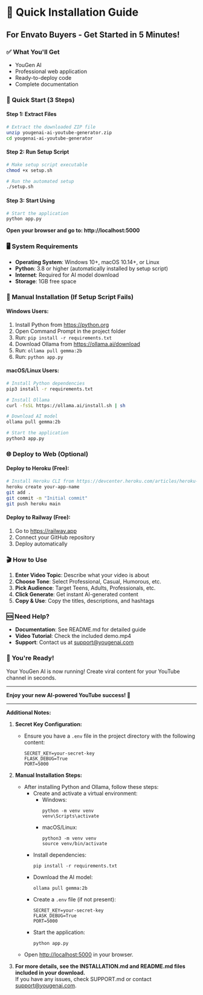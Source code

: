 # 🚀 Quick Installation Guide

## For Envato Buyers - Get Started in 5 Minutes!

### ✅ What You'll Get
- YouGen AI
- Professional web application
- Ready-to-deploy code
- Complete documentation

### 🎯 Quick Start (3 Steps)

#### Step 1: Extract Files
```bash
# Extract the downloaded ZIP file
unzip yougenai-ai-youtube-generator.zip
cd yougenai-ai-youtube-generator
```

#### Step 2: Run Setup Script
```bash
# Make setup script executable
chmod +x setup.sh

# Run the automated setup
./setup.sh
```

#### Step 3: Start Using
```bash
# Start the application
python app.py
```

**Open your browser and go to: http://localhost:5000**

### 🖥️ System Requirements
- **Operating System**: Windows 10+, macOS 10.14+, or Linux
- **Python**: 3.8 or higher (automatically installed by setup script)
- **Internet**: Required for AI model download
- **Storage**: 1GB free space

### 🔧 Manual Installation (If Setup Script Fails)

#### Windows Users:
1. Install Python from https://python.org
2. Open Command Prompt in the project folder
3. Run: `pip install -r requirements.txt`
4. Download Ollama from https://ollama.ai/download
5. Run: `ollama pull gemma:2b`
6. Run: `python app.py`

#### macOS/Linux Users:
```bash
# Install Python dependencies
pip3 install -r requirements.txt

# Install Ollama
curl -fsSL https://ollama.ai/install.sh | sh

# Download AI model
ollama pull gemma:2b

# Start the application
python3 app.py
```

### 🌐 Deploy to Web (Optional)

#### Deploy to Heroku (Free):
```bash
# Install Heroku CLI from https://devcenter.heroku.com/articles/heroku-cli
heroku create your-app-name
git add .
git commit -m "Initial commit"
git push heroku main
```

#### Deploy to Railway (Free):
1. Go to https://railway.app
2. Connect your GitHub repository
3. Deploy automatically

### 🎬 How to Use

1. **Enter Video Topic**: Describe what your video is about
2. **Choose Tone**: Select Professional, Casual, Humorous, etc.
3. **Pick Audience**: Target Teens, Adults, Professionals, etc.
4. **Click Generate**: Get instant AI-generated content
5. **Copy & Use**: Copy the titles, descriptions, and hashtags

### 🆘 Need Help?

- **Documentation**: See README.md for detailed guide
- **Video Tutorial**: Check the included demo.mp4
- **Support**: Contact us at support@yougenai.com

### 🎉 You're Ready!

Your YouGen AI is now running! Create viral content for your YouTube channel in seconds.

---

**Enjoy your new AI-powered YouTube success! 🚀** 

---

**Additional Notes:**

1. **Secret Key Configuration:**
   - Ensure you have a `.env` file in the project directory with the following content:
     ```
     SECRET_KEY=your-secret-key
     FLASK_DEBUG=True
     PORT=5000
     ```

2. **Manual Installation Steps:**
   - After installing Python and Ollama, follow these steps:
     - Create and activate a virtual environment:
       - Windows:
         ```
         python -m venv venv
         venv\Scripts\activate
         ```
       - macOS/Linux:
         ```
         python3 -m venv venv
         source venv/bin/activate
         ```
     - Install dependencies:
       ```
       pip install -r requirements.txt
       ```
     - Download the AI model:
       ```
       ollama pull gemma:2b
       ```
     - Create a `.env` file (if not present):
       ```
       SECRET_KEY=your-secret-key
       FLASK_DEBUG=True
       PORT=5000
       ```
     - Start the application:
       ```
       python app.py
       ```
   - Open [http://localhost:5000](http://localhost:5000) in your browser.

3. **For more details, see the INSTALLATION.md and README.md files included in your download.**  
   If you have any issues, check SUPPORT.md or contact support@yougenai.com.
 